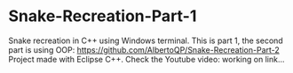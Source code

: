 # Snake-Recreation-Part-1
Snake recreation in C++ using Windows terminal. This is part 1, the second part is using OOP: https://github.com/AlbertoQP/Snake-Recreation-Part-2
Project made with Eclipse C++.
Check the Youtube video: working on link...

